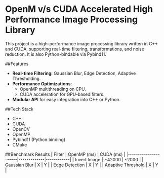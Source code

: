 # OpenM v/s CUDA Accelerated High Performance Image Processing Library

This project is a high-performance image processing library written in C++ and CUDA, supporting real-time filtering, transformations, and noise reduction. It is also Python-bindable via Pybind11.

##Features
- **Real-time Filtering**: Gaussian Blur, Edge Detection, Adaptive Thresholding.
- **Performance Optimizations**:
  - OpenMP multithreading on CPU.
  - CUDA acceleration for GPU-based filters.
- **Modular API** for easy integration into C++ or Python.

##Tech Stack
- C++
- CUDA
- OpenCV
- OpenMP
- Pybind11 (Python binding)
- CMake

##Benchmark Results
| Filter               | OpenMP (ms) | CUDA (ms) |
|----------------------|-------------|------------|
| Invert Image         | ~42000      | ~2000      |
| Gaussian Blur        | X           | Y          |
| Edge Detection       | X           | Y          |
| Adaptive Threshold   | X           | Y          |
